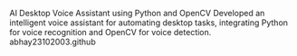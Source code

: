 AI Desktop Voice Assistant using Python and OpenCV
Developed an intelligent voice assistant for automating desktop tasks, integrating Python for voice recognition and OpenCV for voice detection.
abhay23102003.github

